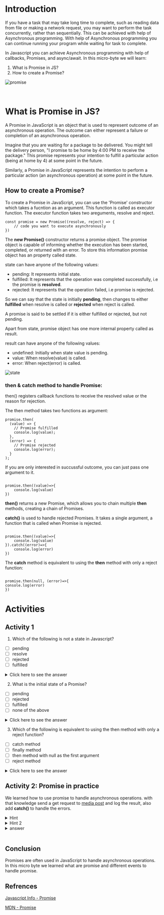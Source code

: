 # Introduction

If you have a task that may take long time to complete, such as reading data from file or making a network request, you may want to perform the task concurrently, rather than sequentially. This can be achieved with help of Asynchronous programming. With help of Asynchronous programming you can continue running your program while waiting for task to complete.

In Javascript you can achieve Asynchronous programming with help of callbacks, Promises, and async/await. In this micro-byte we will learn:

1. What is Promise in JS?
2. How to create a Promise?

![promise](/PROMISES%20IN%20JAVASCRIPT/Images/Promise.png)

&nbsp;

# What is Promise in JS?

A Promise in JavaScript is an object that is used to represent outcome of an asynchronous operation. The outcome can either represent a failure or completion of an asynchronous operation.

Imagine that you are waiting for a package to be delivered. You might tell the delivery person, "I promise to be home by 4:00 PM to receive the package." This promise represents your intention to fulfill a particular action (being at home by 4) at some point in the future.

Similarly, a Promise in JavaScript represents the intention to perform a particular action (an asynchronous operation) at some point in the future.

## How to create a Promise?

To create a Promise in JavaScript, you can use the 'Promise' constructor which takes a fucntion as an argument. This function is called as executor function. The executor function takes two areguments, resolve and reject.

```
const promise = new Promise((resolve, reject) => {
    // code you want to execute asynchronously
})

```

The **new Promise()** constructor returns a promise object. The promise object is capable of informing whether the execution has been started, completed, or returned with an error. To store this information promise object has an property called state.

state can have anyone of the following values:

- pending: It represents initial state.
- fulfilled: It represents that the operation was completed successfully, i.e the promise is **resolved**.
- rejected: It represents that the operation failed, i.e promise is rejected.

So we can say that the state is initially **pending**, then changes to either **fulfilled** when resolve is called or **rejected** when reject is called.

A promise is said to be settled if it is either fulfilled or rejected, but not pending.

Apart from state, promise object has one more internal property called as result.

result can have anyone of the following values:

- undefined: Initially when state value is pending.
- value: When resolve(value) is called.
- error: When reject(error) is called.

![state](/PROMISES%20IN%20JAVASCRIPT/Images/state.png)

### then & catch method to handle Promise:

then() registers callback functions to receive the resolved value or the reason for rejection.

The then method takes two functions as argument:

```
promise.then(
  (value) => {
    // Promise fulfilled
    console.log(value);
  },
  (error) => {
    // Promise rejected
    console.log(error);
  }
);

```

If you are only interested in succussful outcome, you can just pass one argument to it.

```

promise.then((value)=>{
    console.log(value)
})

```

**then()** returns a new Promise, which allows you to chain multiple **then** methods, creating a chain of Promises.

**catch()** is used to handle rejected Promises. It takes a single argument, a function that is called when Promise is rejected.

```

promise.then((value)=>{
    console.log(value)
}).catch((error)=>{
    console.log(error)
})

```

The **catch** method is equivalent to using the **then** method with only a reject function:

```

promise.then(null, (error)=>{
console.log(error)
})

```

# Activities

## Activity 1

1. Which of the following is not a state in Javascript?

- [ ] pending
- [ ] resolve
- [ ] rejected
- [ ] fulfilled

<details>
<summary>Click here to see the answer</summary>
<b>resolve</b>
Reason: resolve is a callback function which we pass as argument to Promise constructior.
</details>

2. What is the initial state of a Promise?

- [ ] pending
- [ ] rejected
- [ ] fulfilled
- [ ] none of the above

<details>
<summary>Click here to see the answer</summary>
<b>pending</b>
Reason: Initially the state is pending which later changes to either **fulfilled** when resolve is called or **rejected** when reject is called.
</details>

3. Which of the following is equivalent to using the then method with only a reject function?

- [ ] catch method
- [ ] finally method
- [ ] then method with null as the first argument
- [ ] reject method

<details>
<summary>Click here to see the answer</summary>

<b>catch method</b>

Reason:

        promise.then(null, (error)=>{
        console.log(error)
        })

this is equivalent to:

        promise.catch((error)=>{
            console.log(error)
        })

</details>

## Activity 2: Promise in practice

We learned how to use promise to handle asynchronous operations. with that knowledge send a get request to [media post](https://jsonplaceholder.typicode.com/posts) and log the result, also add **catch()** to handle the errors.

<details>
<summary>Hint</summary>
make use of new Promise constructor to send get request.

        let promise = new Promise(function (resolve, reject) {
        let req = new XMLHttpRequest();
        req.open("GET", URL);
        req.onload = function () {
        if (req.status == 200) {
            resolve(req.response);
        } else {
            reject("There is an Error!");
        }
        };
        req.send();
        });

</details>

<details>
<summary>Hint 2</summary>
use the then() & catch() to handle the promise object 
</details>

<details>
<summary>answer</summary>

    const URL = 'https://jsonplaceholder.typicode.com/posts'
    let promise = new Promise(function (resolve, reject) {
        let req = new XMLHttpRequest();
        req.open("GET", URL);
        req.onload = function () {
        if (req.status == 200) {
            resolve(req.response);
        } else {
            reject("There is an Error!");
        }
        };
        req.send();
    });

    promise.then(
        (result) => {
            console.log({result}); // Log the result of 50 Pokemons
        }).catch(
        (error) => {
            console.log(error)
            // As the URL is a valid one, this will not be called.
            console.log('We have encountered an Error!'); // Log an error
    });

Note: This might not work in online JS editors as XMLHttpRequest is a built-in object in web browsers.

</details>
&nbsp;

## Conclusion

Promises are often used in JavaScript to handle asynchronous operations. In this micro byte we learned what are promise and different events to handle promise.

## Refrences

[Javascript Info - Promise](https://javascript.info/promise-basics)

[MDN - Promise](https://developer.mozilla.org/en-US/docs/Web/JavaScript/Reference/Global_Objects/Promise)
